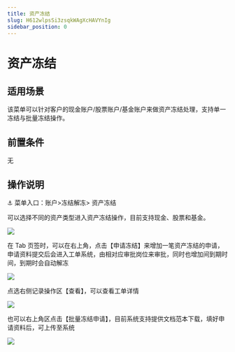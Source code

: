 ```yaml
---
title: 资产冻结
slug: H612wlpsSi3zsqkWAgXcHAVYnIg
sidebar_position: 0
---
```



# 资产冻结

## 适用场景

该菜单可以针对客户的现金账户/股票账户/基金账户来做资产冻结处理，支持单一冻结与批量冻结操作。

## 前置条件

无

## 操作说明

<div class="callout callout-bg-6 callout-border-6">
<p>⚓ 菜单入口：账户&gt;冻结解冻&gt; 资产冻结</p>
</div>

可以选择不同的资产类型进入资产冻结操作，目前支持现金、股票和基金。

<img src="/assets/NY2JbomRMoPSwbxwvllctcsEnUf.png" src-width="1874" src-height="206" align="center"/>

在 Tab 页签时，可以在右上角，点击【申请冻结】来增加一笔资产冻结的申请，申请资料提交后会进入工单系统，由相对应审批岗位来审批，同时也增加间到期时间，到期时会自动解冻

<img src="/assets/AWhTb7XqLo3idwxs94zcg0ZGnme.png" src-width="3232" src-height="1614" align="center"/>

点选右侧记录操作区【查看】，可以查看工单详情

<img src="/assets/W2Tub0849o1jJhxGQvPcNvRMnSc.png" src-width="3262" src-height="1756" align="center"/>

也可以右上角区点击【批量冻结申请】，目前系统支持提供文档范本下载，填好申请资料后，可上传至系统

<img src="/assets/DSKVbN4k7o9Eenx8yRpcfTD8nIh.png" src-width="3220" src-height="1540" align="center"/>

